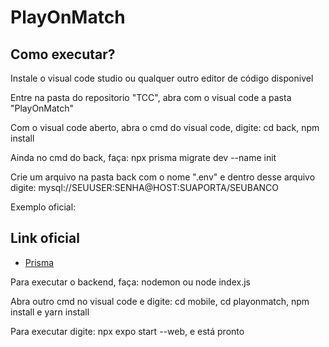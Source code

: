 # PlayOnMatch

## Como executar?
<p aling="left">Instale o visual code studio ou qualquer outro editor de código disponivel</p>
<p aling="left">Entre na pasta do repositorio "TCC", abra com o visual code a pasta "PlayOnMatch"</p>
<p aling="left">Com o visual code aberto, abra o cmd do visual code, digite: cd back, npm install</p>
<p aling="left">Ainda no cmd do back, faça: npx prisma migrate dev --name init</p>
<p aling="left">Crie um arquivo na pasta back com o nome ".env" e dentro desse arquivo digite: mysql://SEUUSER:SENHA@HOST:SUAPORTA/SEUBANCO</p>
<p aling="left">Exemplo oficial:</p>

## Link oficial
 - [Prisma](https://www.prisma.io/docs/concepts/database-connectors/mysql)
 
<p aling="left">Para executar o backend, faça: nodemon ou node index.js</p>
<p aling="left">Abra outro cmd no visual code e digite: cd mobile, cd playonmatch, npm install e yarn install</p>
<p aling="left">Para executar digite: npx expo start --web, e está pronto</p>
